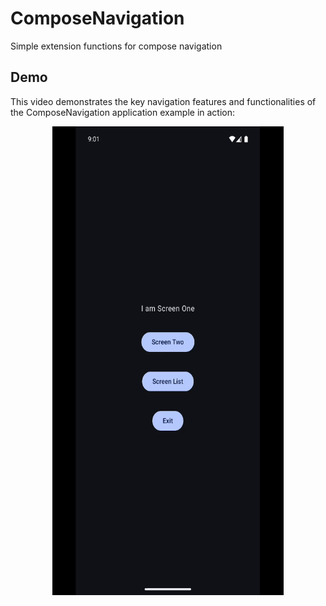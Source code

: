 # ComposeNavigation
Simple extension functions for compose navigation

## Demo
This video demonstrates the key navigation features and functionalities of the ComposeNavigation application example in action:


<div align="center">
  <img src="example/example.gif" width="370" height="750" alt="ComposeNavigation Demo" />
</div>
